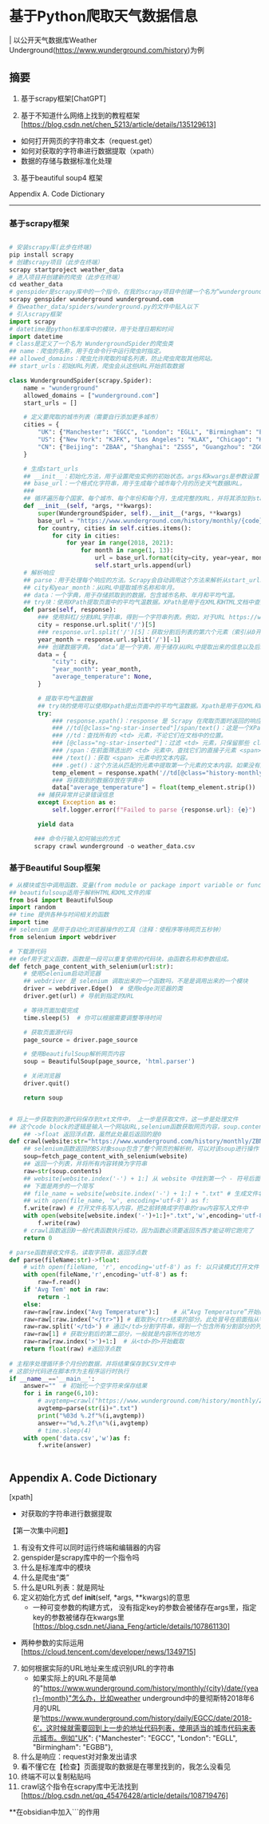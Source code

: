 # 基于Python爬取天气数据信息
| 以公开天气数据库Weather Underground(https://www.wunderground.com/history)为例


## 摘要
1. 基于scrapy框架[ChatGPT]

2. 基于不知道什么网络上找到的教程框架[https://blog.csdn.net/chen_5213/article/details/135129613]
- 如何打开网页的字符串文本（request.get）
- 如何对获取的字符串进行数据提取（xpath）
- 数据的存储与数据标准化处理
3. 基于beautiful soup4 框架


Appendix A. Code Dictionary

****
### 基于scrapy框架
```Python

# 安装scrapy库(此步在终端)
pip install scrapy
# 创建scrapy项目（此步在终端）
scrapy startproject weather_data
# 进入项目并创建新的爬虫（此步在终端）
cd weather_data
# genspider是scrapy库中的一个指令，在我的scrapy项目中创建一个名为“wunderground”的爬虫，该爬虫将以‘wunderground.com’为目标域名。
scrapy genspider wunderground wunderground.com
# 在weather_data/spiders/wunderground.py的文件中贴入以下
# 引入scrapy框架
import scrapy
# datetime是python标准库中的模块，用于处理日期和时间
import datetime
# class是定义了一个名为 WundergroundSpider的爬虫类
## name：爬虫的名称，用于在命令行中运行爬虫时指定。
## allowed_domains：爬虫允许爬取的域名列表，防止爬虫爬取其他网站。
## start_urls：初始URL列表，爬虫会从这些URL开始抓取数据

class WundergroundSpider(scrapy.Spider):
    name = "wunderground"
    allowed_domains = ["wunderground.com"]
    start_urls = []

    # 定义要爬取的城市列表（需要自行添加更多城市）
    cities = {
        "UK": {"Manchester": "EGCC", "London": "EGLL", "Birmingham": "EGBB"},
        "US": {"New York": "KJFK", "Los Angeles": "KLAX", "Chicago": "KORD"},
        "CN": {"Beijing": "ZBAA", "Shanghai": "ZSSS", "Guangzhou": "ZGGG"}
    }

    # 生成start_urls
    ## __init__：初始化方法，用于设置爬虫实例的初始状态。args和kwargs是参数设置
    ## base_url：一个格式化字符串，用于生成每个城市每个月的历史天气数据URL。
    ### 
    ## 循环遍历每个国家、每个城市、每个年份和每个月，生成完整的URL，并将其添加到start_urls列表中（先收集所有的网址）
    def __init__(self, *args, **kwargs):
        super(WundergroundSpider, self).__init__(*args, **kwargs)
        base_url = "https://www.wunderground.com/history/monthly/{code}/date/{year}-{month}"
        for country, cities in self.cities.items():
            for city in cities:
                for year in range(2018, 2021):
                    for month in range(1, 13):
                        url = base_url.format(city=city, year=year, month=month)
                        self.start_urls.append(url)
    # 解析响应
    ## parse：用于处理每个响应的方法。Scrapy会自动调用这个方法来解析从start_urls中抓取到的每个页面。
    ## city和year_month：从URL中提取城市名称和年月。
    ## data：一个字典，用于存储抓取到的数据，包含城市名称、年月和平均气温。
    ## try块：使用XPath提取页面中的平均气温数据。XPath是用于在XML和HTML文档中查找数据的语言。
    def parse(self, response):
        ### 使用斜杠/分割URL字符串，得到一个字符串列表。例如，对于URL https://www.wunderground.com/history/daily/EGCC/date/2018-6，分割后的列表是 ['https:', '', 'www.wunderground.com', 'history', 'daily', 'EGCC', 'date', '2018-6']
        city = response.url.split('/')[5]
        ### response.url.split('/')[5]：获取分割后列表的第六个元素（索引从0开始计数），即城市代码。对于上述示例URL，这个值是 EGCC。下面时间-1是指最后一个元素，即年月信息，因此这个值是‘2018-06’
        year_month = response.url.split('/')[-1]
        ### 创建数据字典。 ‘data’是一个字典，用于储存从URL中提取出来的信息以及后续提取的平均气温数据。在data这个字典中，将city放在‘city’这个键名下，把年月放在‘year_month’这个键名下，并初始化平均气温的键名，值设为missing value，在python中是none。
        data = {
            "city": city,
            "year_month": year_month,
            "average_temperature": None,
        }

        # 提取平均气温数据
        ## try块的使用可以使用Xpath提出页面中的平均气温数据。Xpath是用于在XML和HTML文档中查找数据的语言
        try:
            ### response.xpath()：response 是 Scrapy 在爬取页面时返回的响应对象。xpath() 方法用于在这个响应的HTML文档中查找符合特定XPath表达式的元素。
            ### //td[@class="ng-star-inserted"]/span/text()：这是一个XPath表达式，用于查找目标元素。
            ### //td：查找所有的 <td> 元素，不论它们在文档中的位置。
            ### [@class="ng-star-inserted"]：过滤 <td> 元素，只保留那些 class 属性值为 "ng-star-inserted" 的元素。
            ### /span：在前面筛选出的 <td> 元素中，查找它们的直接子元素 <span>。
            ### /text()：获取 <span> 元素中的文本内容。
            ### .get()：这个方法从匹配的元素中提取第一个元素的文本内容。如果没有匹配的元素，它会返回 None
            temp_element = response.xpath('//td[@class="history-monthly-summary"]/span/text()').get()
            ### 将获取到的数据存放在字典中
            data["average_temperature"] = float(temp_element.strip())
        ## 捕获异常并记录错误信息
        except Exception as e:
            self.logger.error(f"Failed to parse {response.url}: {e}")

        yield data

       ### 命令行输入如何输出的方式
       scrapy crawl wunderground -o weather_data.csv

```


### 基于Beautiful Soup框架
```Python
# 从模块或包中调用函数、变量(from module or package import variable or function)
## beautifulsoup适用于解析HTML和XML文件的库
from bs4 import BeautifulSoup
import random
## time 提供各种与时间相关的函数
import time
## selenium 是用于自动化浏览器操作的工具（注释：使程序等待网页五秒钟）
from selenium import webdriver

# 下载源代码
## def用于定义函数，函数是一段可以重复使用的代码块，由函数名称和参数组成。
def fetch_page_content_with_selenium(url:str):
    # 使用Selenium启动浏览器
    ## webdriver 是 selenium 调取出来的一个函数吗，不是是调用出来的一个模块
    driver = webdriver.Edge()  # 使用edge浏览器的类
    driver.get(url) # 导航到指定的URL

    # 等待页面加载完成
    time.sleep(5)  # 你可以根据需要调整等待时间

    # 获取页面源代码
    page_source = driver.page_source

    # 使用BeautifulSoup解析网页内容
    soup = BeautifulSoup(page_source, 'html.parser')

    # 关闭浏览器
    driver.quit()

    return soup


# 将上一步获取到的源代码保存到txt文件中， 上一步是获取文件，这一步是处理文件
## 这个code block的逻辑是输入一个网站URL,selenium函数获取网页内容，soup.content获取对象的全部内容并转换为字符串，创建一个空文件，把得到的字符串写入文件
    ## ->float 返回浮点数，虽然此处最后返回的是0
def crawl(website:str="https://www.wunderground.com/history/monthly/ZBNY/date/2024-6")->float:
    ## selenium函数返回的BS对象soup包含了整个网页的解析树，可以对该soup进行操作
    soup=fetch_page_content_with_selenium(website)
    ## 返回一个列表，并将所有内容转换为字符串
    raw=str(soup.contents)
    ## website[website.index('-') + 1:] 从 website 中找到第一个 - 符号后面的部分，这部分通常是具有特定含义的字符串（比如日期或标识符）。并于后面的.txt 组合成一个文件名
    ## 下面是两步的一个简写
    ## file_name = website[website.index('-') + 1:] + ".txt" # 生成文件名
    ## with open(file_name, 'w', encoding='utf-8') as f:
    f.write(raw) # 打开文件名写入内容，把之前转换成字符串的raw内容写入文件中
    with open(website[website.index('-')+1:]+".txt",'w',encoding='utf-8')as f:
        f.write(raw)
    # crawl函数返回0一般代表函数执行成功，因为函数必须要返回东西才能证明它跑完了
    return 0

# parse函数接收文件名，读取字符串，返回浮点数
def parse(fileName:str)->float:
    # with open(fileName, 'r', encoding='utf-8') as f: 以只读模式打开文件
    with open(fileName,'r',encoding='utf-8') as f:
        raw=f.read()
    if 'Avg Tem' not in raw:
        return -1
    else:
    raw=raw[raw.index("Avg Temperature"):]    # 从“Avg Temperature”开始截取字符串，并覆盖掉原来的‘raw’变量。此处冒号在后面指从指定索引位置截取到字符串末尾
    raw=raw[:raw.index("</tr>")] # 截取到</tr>结束的部分。此处冒号在前面指从字符串的开头截取到指定索引位置
    raw=raw.split('</td>') # 通过</td>分割字符串，得到一个包含所有分割部分的列表的raw
    raw=raw[1] # 获取分割后的第二部分，一般就是内容所在的地方
    raw=raw[raw.index('>')+1:]  # 从<td>的>开始截取
    return float(raw) #返回浮点数
    
# 主程序处理循环多个月份的数据，并将结果保存到CSV文件中
# 这部分代码进在脚本作为主程序运行时执行
if __name__=='__main__':
    answer=""  # 初始化一个空字符来保存结果
    for i in range(6,10):
        # avgtemp=crawl("https://www.wunderground.com/history/monthly/ZBNY/date/2018-"+str(i))
        avgtemp=parse(str(i)+".txt")
        print("%03d %.2f"%(i,avgtemp))
        answer+="%d,%.2f\n"%(i,avgtemp)
        # time.sleep(4)
    with open('data.csv','w')as f:
        f.write(answer)
        

```


## Appendix A. Code Dictionary
[xpath]
- 对获取的字符串进行数据提取

【第一次集中问题】
1. 有没有文件可以同时运行终端和编辑器的内容
2.  genspider是scrapy库中的一个指令吗
3. 什么是标准库中的模块
4. 什么是爬虫“类”
5. 什么是URL列表：就是网址
6.  定义初始化方式 def __init__(self, *args, **kwargs)的意思
    - 一种可变参数的构建方式， 没有指定key的参数会被储存在args里，指定key的参数被储存在kwargs里 [https://blog.csdn.net/Jiana_Feng/article/details/107861130]
  - 两种参数的实际运用 [https://cloud.tencent.com/developer/news/1349715]
7. 如何根据实际的URL地址来生成识别URL的字符串
   - 如果实际上的URL不是简单的"https://www.wunderground.com/history/monthly/{city}/date/{year}-{month}"怎么办，比如weather underground中的曼彻斯特2018年6月的URL是‘https://www.wunderground.com/history/daily/EGCC/date/2018-6’，这时候就需要回到上一步的地址代码列表，使用适当的城市代码来表示城市。例如"UK": {"Manchester": "EGCC", "London": "EGLL", "Birmingham": "EGBB"},
8. 什么是响应：request对对象发出请求
9. 看不懂它在【检查】页面提取的数据是在哪里找到的，我怎么没看见
10. 终端不可以复制粘贴吗
11. crawl这个指令在scrapy库中无法找到 [https://blog.csdn.net/qq_45476428/article/details/108719476]

**在obsidian中加入```的作用

